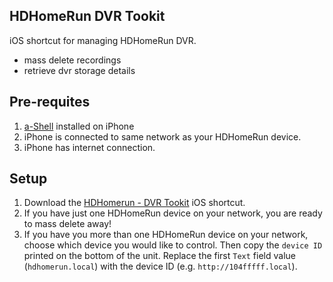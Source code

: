 ## HDHomeRun DVR Tookit
iOS shortcut for managing HDHomeRun DVR.
- mass delete recordings
- retrieve dvr storage details

## Pre-requites
1. [a-Shell](https://apps.apple.com/us/app/a-shell/id1473805438) installed on iPhone
1. iPhone is connected to same network as your HDHomeRun device.
1. iPhone has internet connection.

## Setup
1. Download the [HDHomerun - DVR Tookit](https://github.com/carlknutson/ios-shortcuts/releases) iOS shortcut.
1. If you have just one HDHomeRun device on your network, you are ready to mass delete away!
1. If you have you more than one HDHomeRun device on your network, choose which device you would like to control. Then copy the `device ID` printed on the bottom of the unit. Replace the first `Text` field value (`hdhomerun.local`) with the device ID (e.g. `http://104fffff.local`).